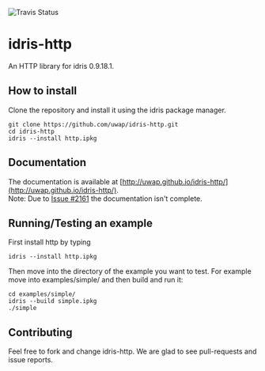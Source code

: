 ![Travis Status](https://travis-ci.org/uwap/idris-http.svg "Travis Build Status")

# idris-http
An HTTP library for idris 0.9.18.1.

## How to install

Clone the repository and install it using the idris package manager.

```
git clone https://github.com/uwap/idris-http.git
cd idris-http
idris --install http.ipkg
```

## Documentation

The documentation is available at [http://uwap.github.io/idris-http/](http://uwap.github.io/idris-http/).  
Note: Due to [Issue #2161](https://github.com/idris-lang/Idris-dev/issues/2161) the documentation isn't complete.

## Running/Testing an example

First install http by typing

```
idris --install http.ipkg
```

Then move into the directory of the example you want to test.
For example move into examples/simple/ and then build and run it:

```
cd examples/simple/
idris --build simple.ipkg
./simple
```

## Contributing

Feel free to fork and change idris-http. We are glad to see pull-requests and issue reports.
